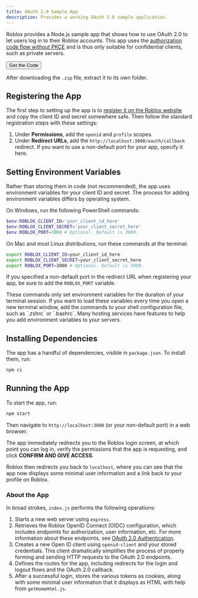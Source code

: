 ```yaml
---
title: OAuth 2.0 Sample App
description: Provides a working OAuth 2.0 sample application.
---
```


Roblox provides a Node.js sample app that shows how to use OAuth 2.0 to let users log in to their Roblox accounts. This app uses the [authorization code flow _without_ PKCE](oauth2-overview.md#grant-types) and is thus only suitable for confidential clients, such as private servers.

<a href="../../assets/open-cloud/open-cloud-nodejs-sample-oauth2-main.zip">
  <Button variant="contained">Get the Code</Button>
</a>

<br />

After downloading the `.zip` file, extract it to its own folder.

## Registering the App

The first step to setting up the app is to [register it on the Roblox website](oauth2-registration.md) and copy the client ID and secret somewhere safe. Then follow the standard registration steps with these settings:

1. Under **Permissions**, add the `openid` and `profile` scopes.
1. Under **Redirect URLs**, add the `http://localhost:3000/oauth/callback` redirect. If you want to use a non-default port for your app, specify it here.

## Setting Environment Variables

Rather than storing them in code (not recommended), the app uses environment variables for your client ID and secret. The process for adding environment variables differs by operating system.

On Windows, run the following PowerShell commands:

```powershell
$env:ROBLOX_CLIENT_ID='your_client_id_here'
$env:ROBLOX_CLIENT_SECRET='your_client_secret_here'
$env:ROBLOX_PORT=3000 # Optional. Default is 3000.
```

On Mac and most Linux distributions, run these commands at the terminal:

```bash
export ROBLOX_CLIENT_ID=your_client_id_here
export ROBLOX_CLIENT_SECRET=your_client_secret_here
export ROBLOX_PORT=3000 # Optional. Default is 3000.
```

If you specified a non-default port in the redirect URL when registering your app, be sure to add the `ROBLOX_PORT` variable.

<Alert severity="info">
These commands only set environment variables for the duration of your terminal session. If you want to load these variables every time you open a new terminal window, add the commands to your shell configuration file, such as `.zshrc` or `.bashrc`. Many hosting services have features to help you add environment variables to your servers.
</Alert>

## Installing Dependencies

The app has a handful of dependencies, visible in `package.json`. To install them, run:

```bash
npm ci
```

## Running the App

To start the app, run:

```bash
npm start
```

Then navigate to `http://localhost:3000` (or your non-default port) in a web browser.

The app immediately redirects you to the Roblox login screen, at which point you can log in, verify the permissions that the app is requesting, and click **CONFIRM AND GIVE ACCESS**.

Roblox then redirects you back to `localhost`, where you can see that the app now displays some minimal user information and a link back to your profile on Roblox.

### About the App

In broad strokes, `index.js` performs the following operations:

1. Starts a new web server using `express`.
1. Retrieves the Roblox OpenID Connect (OIDC) configuration, which includes endpoints for authorization, user information, etc. For more information about these endpoints, see [OAuth 2.0 Authentication](../reference/oauth2.md).
1. Creates a new Open ID client using `openid-client` and your stored credentials. This client dramatically simplifies the process of properly forming and sending HTTP requests to the OAuth 2.0 endpoints.
1. Defines the routes for the app, including redirects for the login and logout flows and the OAuth 2.0 callback.
1. After a successful login, stores the various tokens as cookies, along with some minimal user information that it displays as HTML with help from `getHomeHtml.js`.
